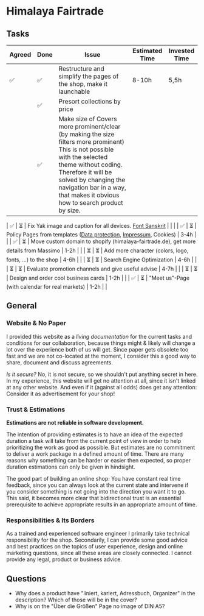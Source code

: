 # Himalaya Fairtrade

## Tasks

| Agreed | Done | Issue                                                                                                                                                                                                                                                                       | Estimated Time | Invested Time |
| ------ | ---- | --------------------------------------------------------------------------------------------------------------------------------------------------------------------------------------------------------------------------------------------------------------------------- | -------------- | ------------- |
| ✅      | ✅    | Restructure and simplify the pages of the shop, make it launchable                                                                                                                                                                                                          | 8-10h          | 5,5h          |
|        | ✅    | Presort collections by price                                                                                                                                                                                                                                                |                |               |
|        | ✅    | Make size of Covers more prominent/clear (by making the size filters more prominent) This is not possible with the selected theme without coding. Therefore it will be solved by changing the navigation bar in a way, that makes it obvious how to search product by size. |                |               |


|  ✅      |   ⏳     | Fix Yak image and caption for all devices. [Font Sanskrit](https://www.wfonts.com/font/sanskrit)                                                                                                                                                                            |                |               |
| ✅      | ⏳    | Policy Pages from templates ([Data protection](https://help.shopify.com/pdf/gdpr-whitepaper.pdf), [Impressum](https://www.shopify.de/tools/impressum-generator), Cookies)                                                                                                   | 3-4h           |               |
| ✅      | ⏳    | Move custom domain to shopify (himalaya-fairtrade.de), get more details from Massimo                                                                                                                                                                                        | 1-2h           |               |
| ⏳      | ⏳    | Add more character (colors, logo, fonts, ...) to the shop                                                                                                                                                                                                                   | 4-6h           |               |
| ⏳      | ⏳    | Search Engine Optimization                                                                                                                                                                                                                                                  | 4-6h           |               |
| ⏳      | ⏳    | Evaluate promotion channels and give useful advise                                                                                                                                                                                                                          | 4-7h           |               |
| ⏳      | ⏳    | Design and order cool business cards                                                                                                                                                                                                                                        | 1-2h           |               |
| ✅      | ⏳    | "Meet us"-Page (with calendar for real markets)                                                                                                                                                                                                                             | 1-2h           |               |


## General
### Website & No Paper
I provided this website as a *living documentation* for the current tasks and conditions for our collaboration, because things might & likely will change a lot over the experience both of us will get. Since paper gets obsolete too fast and we are not co-located at the moment, I consider this a good way to share, document and discuss agreements.

*Is it secure?* No, it is not secure, so we shouldn't put anything secret in here. In my experience, this website will get no attention at all, since it isn't linked at any other website. And even if it (against all odds) does get any attention: Consider it as advertisement for your shop!

### Trust & Estimations
**Estimations are not reliable in software development.**

The intention of providing estimates is to have an idea of the expected duration a task will take from the current point of view in order to help prioritizing the work as good as possible. But estimates are no commitment to deliver a work package in a defined amount of time. There are many reasons why something can be harder or easier then expected, so proper duration estimations can only be given in hindsight.

The good part of building an online shop: You have constant real time feedback, since you can always look at the current state and intervene if you consider something is not going into the direction you want it to go. This said, it becomes more clear that bidirectional trust is an essential prerequisite to achieve appropriate results in an appropriate amount of time.

### Responsibilities & Its Borders
As a trained and experienced software engineer I primarily take technical responsibility for the shop. Secondarily, I can provide some good advice and best practices on the topics of user experience, design and online marketing questions, since all these areas are closely connected. I cannot provide any legal, product or business advice.

## Questions
- Why does a product have "liniert, kariert, Adressbuch, Organizer" in the description? Which of those will be in the cover?
- Why is on the "Über die Größen" Page no image of DIN A5?